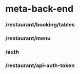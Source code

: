 # meta-back-end

### /restaurant/booking/tables
### /restaurant/menu
### /auth
### /restaurant/api-auth-token
